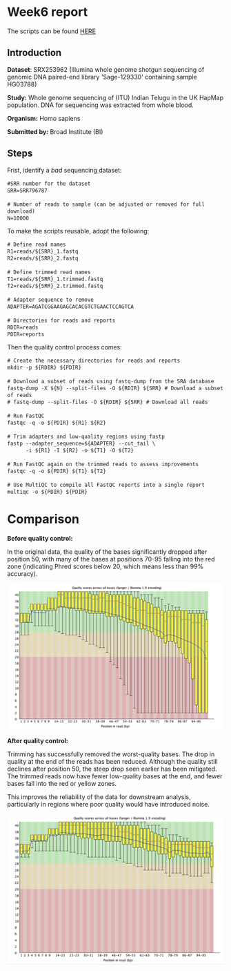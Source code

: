# Week6 report

The scripts can be found [HERE](https://github.com/Lulutiger2023/Applied_Bioinfo/blob/main/Week6_scripts.sh)

## Introduction

**Dataset**: SRX253962 (Illumina whole genome shotgun sequencing of genomic DNA paired-end library 'Sage-129330' containing sample HG03788)

**Study:** Whole genome sequencing of (ITU) Indian Telugu in the UK HapMap population. DNA for sequencing was extracted from whole blood.

**Organism:** Homo sapiens

**Submitted by:** Broad Institute (BI)

## Steps

Frist, identify a *bad* sequencing dataset:

```
#SRR number for the dataset
SRR=SRR796787

# Number of reads to sample (can be adjusted or removed for full download)
N=10000
```

To make the scripts reusable, adopt the following:

```
# Define read names
R1=reads/${SRR}_1.fastq
R2=reads/${SRR}_2.fastq

# Define trimmed read names
T1=reads/${SRR}_1.trimmed.fastq
T2=reads/${SRR}_2.trimmed.fastq

# Adapter sequence to remove
ADAPTER=AGATCGGAAGAGCACACGTCTGAACTCCAGTCA

# Directories for reads and reports
RDIR=reads
PDIR=reports
```

Then the quality control process comes:

```
# Create the necessary directories for reads and reports
mkdir -p ${RDIR} ${PDIR}

# Download a subset of reads using fastq-dump from the SRA database
fastq-dump -X ${N} --split-files -O ${RDIR} ${SRR} # Download a subset of reads
# fastq-dump --split-files -O ${RDIR} ${SRR} # Download all reads

# Run FastQC
fastqc -q -o ${PDIR} ${R1} ${R2}

# Trim adapters and low-quality regions using fastp
fastp --adapter_sequence=${ADAPTER} --cut_tail \
      -i ${R1} -I ${R2} -o ${T1} -O ${T2}

# Run FastQC again on the trimmed reads to assess improvements
fastqc -q -o ${PDIR} ${T1} ${T2}

# Use MultiQC to compile all FastQC reports into a single report
multiqc -o ${PDIR} ${PDIR}
```

# Comparison

**Before quality control:**

In the original data, the quality of the bases significantly dropped after position 50, with many of the bases at positions 70-95 falling into the red zone (indicating Phred scores below 20, which means less than 99% accuracy).

![](https://github.com/Lulutiger2023/Applied_Bioinfo/blob/main/week6_images/before.jpg)

**After quality control:**

Trimming has successfully removed the worst-quality bases. The drop in quality at the end of the reads has been reduced. Although the quality still declines after position 50, the steep drop seen earlier has been mitigated. The trimmed reads now have fewer low-quality bases at the end, and fewer bases fall into the red or yellow zones.

This improves the reliability of the data for downstream analysis, particularly in regions where poor quality would have introduced noise.

![](https://github.com/Lulutiger2023/Applied_Bioinfo/blob/main/week6_images/after.jpg)




